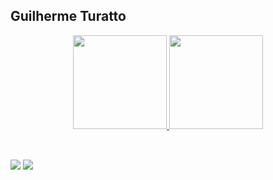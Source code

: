 ## Guilherme Turatto

<div align="center">
  <a href="https://github.com/guilhermeturatto">
  <img height="150" src="https://git-stat-vaaercel.vercel.app/api?username=guilhermeturatto&show_icons=true&theme=dark&include_all_commits=true&count_private=true&exclude_repo=git-stat-vercel"/>
  <img height="150" src="https://git-stat-vaaercel.vercel.app/api/top-langs/?username=guilhermeturatto&layout=compact&langs_count=5&theme=dark&include_all_commits=true&count_private=true&exclude_repo=git-stat-vercel"/>
</div>

##

<div>
<div style="display: inline_block"><br>
  <a href="https://www.linkedin.com/in/guilhermeturatto" target="_blank"><img src="https://img.shields.io/badge/-LinkedIn-%230077B5?style=for-the-badge&logo=linkedin&logoColor=white" target="_blank"></a> 
  <a href = "mailto:guilherme.turatto@gmail.com"><img src="https://img.shields.io/badge/Gmail-D14836?style=for-the-badge&logo=gmail&logoColor=white" target="_blank"></a>
</div>

